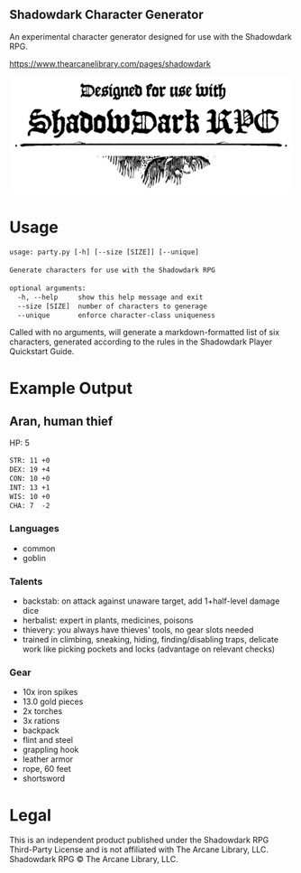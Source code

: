 Shadowdark Character Generator
---

An experimental character generator designed for use with the Shadowdark RPG.

https://www.thearcanelibrary.com/pages/shadowdark

![logo](/shadowdark.png)

# Usage

```
usage: party.py [-h] [--size [SIZE]] [--unique]

Generate characters for use with the Shadowdark RPG

optional arguments:
  -h, --help     show this help message and exit
  --size [SIZE]  number of characters to generage
  --unique       enforce character-class uniqueness
```

Called with no arguments, will generate a markdown-formatted list of six characters, generated according to the rules in the Shadowdark Player Quickstart Guide.

# Example Output

## Aran, human thief

HP: 5

```
STR: 11 +0
DEX: 19 +4
CON: 10 +0
INT: 13 +1
WIS: 10 +0
CHA: 7  -2
```

### Languages

* common
* goblin

### Talents

* backstab: on attack against unaware target, add 1+half-level damage dice
* herbalist: expert in plants, medicines, poisons
* thievery: you always have thieves' tools, no gear slots needed
* trained in climbing, sneaking, hiding, finding/disabling traps, delicate work like picking pockets and locks (advantage on relevant checks)

### Gear

* 10x iron spikes
* 13.0 gold pieces
* 2x torches
* 3x rations
* backpack
* flint and steel
* grappling hook
* leather armor
* rope, 60 feet
* shortsword

# Legal

This is an independent product published under the Shadowdark RPG Third-Party License and is not affiliated with The Arcane Library, LLC. Shadowdark RPG © The Arcane Library, LLC.

